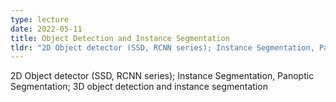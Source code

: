 ```yaml
---
type: lecture
date: 2022-05-11
title: Object Detection and Instance Segmentation
tldr: "2D Object detector (SSD, RCNN series); Instance Segmentation, Panoptic Segmentation; 3D object detection and instance segmentation"
---
```

2D Object detector (SSD, RCNN series); Instance Segmentation, Panoptic Segmentation; 3D object detection and instance segmentation